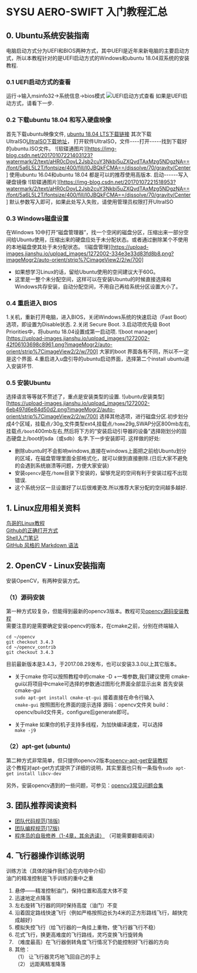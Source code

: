 # SYSU AERO-SWIFT 入门教程汇总

## 0. Ubuntu系统安装指南  
电脑启动方式分为UEFI和BIOS两种方式，其中UEFI是近年来新电脑的主要启动方式，所以本教程针对的是UEFI启动方式的Windows和ubuntu 18.04双系统的安装教程.
### 0.1 UEFI启动方式的查看
运行->输入msinfo32->系统信息->bios模式
![UEFI启动方式查看][1]
如果是UEFI启动方式，请看下一步.

### 0.2 下载ubuntu 18.04 和写入硬盘映像
首先下载ubuntu映像文件,
[ubuntu 18.04 LTS下载链接](https://www.ubuntu.com/download/desktop)
其次下载UltraISO[UltraISO下载地址](https://cn.ultraiso.net/xiazai.html)，
打开软件UltraISO，文件----打开-----找到下载好的ubuntu.ISO文件。
![软碟通图片][https://img-blog.csdn.net/20170107221403123?watermark/2/text/aHR0cDovL2Jsb2cuY3Nkbi5uZXQvdTAxMzg5NDgzNA==/font/5a6L5L2T/fontsize/400/fill/I0JBQkFCMA==/dissolve/70/gravity/Center]
使用ubuntu 16.04和ubuntu 18.04 都是可以的推荐使用高版本.
启动------写入硬盘镜像
![软碟通图片][https://img-blog.csdn.net/20170107221518953?watermark/2/text/aHR0cDovL2Jsb2cuY3Nkbi5uZXQvdTAxMzg5NDgzNA==/font/5a6L5L2T/fontsize/400/fill/I0JBQkFCMA==/dissolve/70/gravity/Center]
默认参数写入即可，如果此处写入失败，请使用管理员权限打开UltraISO

### 0.3 Windows磁盘设置
在Windows 10中打开“磁盘管理器”，找一个空闲的磁盘分区，压缩出来一部分空间给Ubuntu使用，压缩出来的硬盘应处于未分配状态。或者通过删除某个不使用的本地磁盘使其处于未分配状态。
![磁盘管理][https://upload-images.jianshu.io/upload_images/1272002-334e3e33d83fd8b8.png?imageMogr2/auto-orient/strip%7CimageView2/2/w/700]

* 如果想学习Linux的话，留给Ubuntu使用的空间建议大于60G。
* 这里是一整个未分配空间，这样可以在安装Ubuntu的时候直接选择和Windows共存安装，自动分配空间，不用自己再给系统分区设置大小了。

### 0.4 重启进入 BIOS
1.关机，重新打开电脑，进入BIOS，关闭Windows系统的快速启动（Fast Boot）选项，即设置为Disable状态.
2.关闭 Secure Boot.
3.启动项优先级 Boot Priorities中，将ubuntu 18.04设置成第一启动项.
![boot manager][https://upload-images.jianshu.io/upload_images/1272002-42f06103698c8961.png?imageMogr2/auto-orient/strip%7CimageView2/2/w/700]
大家的boot 界面各有不同，所以不一定是这个界面.
4.重启进入u盘引导的ubuntu启动界面，选择第二个install ubuntu进入安装环节.

### 0.5 安装Ubuntu
选择语言等等就不赘述了，重点是安装类型的设置.
![ubuntu安装类型][https://upload-images.jianshu.io/upload_images/1272002-6eb497d6e84d50d2.png?imageMogr2/auto-orient/strip%7CimageView2/2/w/700]
选择其他选项，进行磁盘分区.初步划分成4个区域，挂载点`/`30g,文件类型ext4,挂载点`/home`29g,SWAP分区800mb左右,挂载点`/boot`400mb左右,然后将下方的“安装启动引导器的设备”选择刚划分的固态硬盘上/boot的sda（或sdb）名字.下一步安装即可.
这样做的好处:
* 删除ubuntu时不会影响windows,直接在windows上面把之前给Ubuntu划分的区域，在磁盘管理里面全部格式化，就可以做到直接删除.(日后大家不避免的会遇到系统崩溃等问题，方便大家安装)
* 安装`opencv`是在`/home`目录下安装的，留够充足的空间有利于安装过程不出现错误.
* 这个系统分区一旦设置好了以后很难更改.所以推荐大家分配的空间越多越好.
## 1. Linux应用相关资料
[鸟哥的Linux教程](http://linux.vbird.org/)  
[Github的正确打开方式](https://github.com/baixing/FE-Blog/issues)  
[Shell入门笔记](https://shimo.im/doc/eN7lHqW2l2IZdTbT)  
[GitHub 风格的 Markdown 语法](https://github.com/baixing/FE-Blog/issues/6)  


## 2. OpenCV - Linux安装指南
安装OpenCV，有两种安装方式。
### （1）源码安装
第一种方式较复杂，但能得到最新的opencv3版本。教程可见[opencv源码安装教程](http://docs.opencv.org/master/d7/d9f/tutorial_linux_install.html)  
需要注意的是需要确定安装opencv的版本，在cmake之前，分别在终端输入
```
cd ~/opencv
git checkout 3.4.3
cd ~/opencv_contrib
git checkout 3.4.3
```
目前最新版本是3.4.3，于2017.08.29发布，也可以安装3.3.0以上其它版本。

- 关于cmake
你可以按照教程中的cmake -D +一堆参数,我们建议使用 cmake-gui以将项目中cmake可选择的参数通过图形化界面全部显示出来
首先安装cmake-gui  
`sudo apt-get install cmake-qt-gui`
接着直接在命令行输入  
`cmake-gui`
按照图形化界面的提示选择 源码：opencv文件夹 build：opencv/build文件夹，configure后generate即可。  

- 关于make
如果你的机子支持多线程，为加快编译速度，可以选择  
`make -j9`

### （2）apt-get (ubuntu)
第二种方式非常简单，但只提供opencv2版本[opencv-apt-get安装教程](http://blog.csdn.net/tina_ttl/article/details/52745807)  
这个教程对apt-get方式提供了详细的说明，其实里面也只有一条指令`sudo apt-get install libcv-dev`

另外，安装opencv遇到的一些问题，可参见：[opencv3常见问题合集](https://shimo.im/doc/p3gRFoLd7Z43lkXZ)

## 3. 团队推荐阅读资料
- [团队代码规范(18版)](https://github.com/SYSU-AERO-SWIFT/tutorial_2018/blob/master/docs/team_program_specification.md)
- [团队编程规范(17版)](https://shimo.im/doc/rfK9ome7WLEZ0xrA/)
- [程序员的自我修养（1-4章，其余选读）](https://leohxj.gitbooks.io/a-programmer-prepares/content/) （可能需要翻墙阅读）


## 4. 飞行器操作训练说明
训练方法（具体的操作我们会在内培中介绍）  
油门的精准控制是飞手训练的重中之重  
1. 悬停——精准控制油门，保持位置和高度大体不变
2. 迅速地定点降落
3. 左右旋转飞行器的同时保持高度（油门）不变
4. 沿着固定路线快速飞行（例如严格按照边长为4米的正方形路线飞行，越快完成越好）
5. 模拟失控飞行（给飞行器的一角挂上重物，使飞行器飞行不稳）
6. 花式飞行，换更高难度的飞行路线，灵巧变换飞行旋转角
7. （难度最高）在飞行器倒转角度飞行情况下仍能控制好飞行器的方向
8. 其他：  
（1） 让飞行器灵巧地飞回自己的手上  
（2） 远距离精准降落  


[1]:https://gss0.baidu.com/9vo3dSag_xI4khGko9WTAnF6hhy/zhidao/wh=600,800/sign=bbcb4c9ee7c4b74534c1bf10ffcc322f/d0c8a786c9177f3ed69736ba7ccf3bc79e3d56e2.jpg
